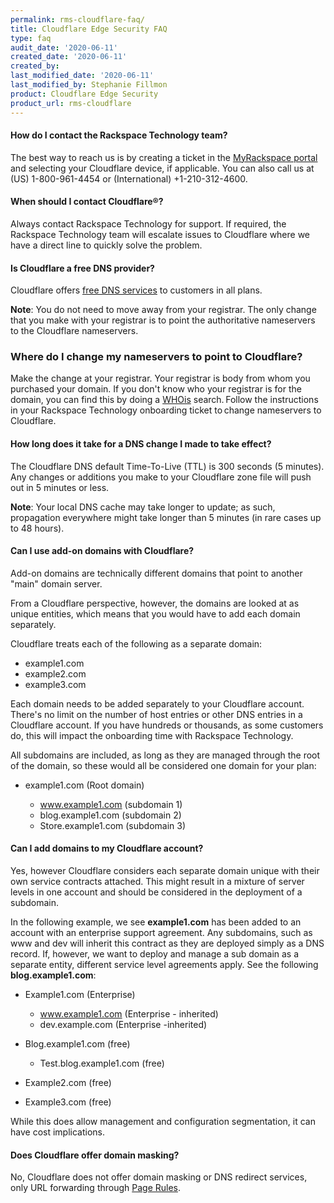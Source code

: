 ```yaml
---
permalink: rms-cloudflare-faq/
title: Cloudflare Edge Security FAQ
type: faq
audit_date: '2020-06-11'
created_date: '2020-06-11'
created_by:
last_modified_date: '2020-06-11'
last_modified_by: Stephanie Fillmon
product: Cloudflare Edge Security
product_url: rms-cloudflare
---
```


#### How do I contact the Rackspace Technology team?

The best way to reach us is by creating a ticket in the
[MyRackspace portal](https://login.rackspace.com/) and selecting your
Cloudflare
device, if applicable. You can also call us at (US) 1-800-961-4454 or
(International) +1-210-312-4600.

#### When should I contact Cloudflare&reg;?

Always contact Rackspace Technology for support. If required, the Rackspace
Technology team will escalate issues to Cloudflare where we have a direct
line to quickly solve the problem.

#### Is Cloudflare a free DNS provider?

Cloudflare offers [free DNS services](https://www.cloudflare.com/dns) to
customers in all plans.

**Note**: You do not need to move away from your registrar. The only change
that you make with your registrar is to point the authoritative nameservers
to the Cloudflare nameservers.

### Where do I change my nameservers to point to Cloudflare?

Make the change at your registrar. Your registrar is body from whom you
purchased your domain. If you don't know who your registrar is for the
domain, you can find this by doing a [WHOis](http://www.whois.net/)
search. Follow the instructions
in your Rackspace Technology onboarding ticket to change nameservers to
Cloudflare.

#### How long does it take for a DNS change I made to take effect?

The Cloudflare DNS default Time-To-Live (TTL) is 300 seconds (5 minutes). Any
changes or additions you make to your Cloudflare zone file will push out in 5
minutes or less.

**Note**: Your local DNS cache may take longer to update; as
such, propagation everywhere might take longer than 5 minutes (in rare cases
up to 48 hours).

#### Can I use add-on domains with Cloudflare?

Add-on domains are technically different domains that point to another "main"
domain server.

From a Cloudflare perspective, however, the domains are looked at as unique
entities, which means that you would have to add each domain separately.

Cloudflare treats each of the following as a separate domain:

- example1.com
- example2.com
- example3.com

Each domain needs to be added separately to your Cloudflare account. There's
no limit on the number of host entries or other DNS entries in a Cloudflare
account. If you have hundreds or thousands, as some customers do, this will
impact the onboarding time with Rackspace Technology.

All subdomains are included, as long as they are managed through the root of
the domain, so these would all be considered one domain for your plan:

- example1.com (Root domain)

  - www.example1.com (subdomain 1)
  - blog.example1.com (subdomain 2)
  - Store.example1.com (subdomain 3)

#### Can I add domains to my Cloudflare account?

Yes, however Cloudflare considers each separate domain unique
with their own service contracts attached. This might result in a mixture of
server levels in one account and should be considered in the deployment of a
subdomain.  

In the following example, we see **example1.com** has been added to an
account with an enterprise support agreement. Any subdomains, such as www
and dev will inherit this contract as they are deployed simply as a DNS
record. If, however, we want to deploy and manage a sub domain as a
separate entity, different service level agreements apply. See the
following **blog.example1.com**:

- Example1.com (Enterprise)

  - www.example1.com (Enterprise - inherited)
  - dev.example.com (Enterprise -inherited)

- Blog.example1.com (free)

  - Test.blog.example1.com (free)

- Example2.com (free)
- Example3.com (free)

While this does allow management and configuration segmentation, it can have
cost implications.  

#### Does Cloudflare offer domain masking?

No, Cloudflare does not offer domain masking or DNS redirect services, only
URL forwarding through [Page Rules](http://blog.cloudflare.com/introducing-pagerules-url-forwarding).
